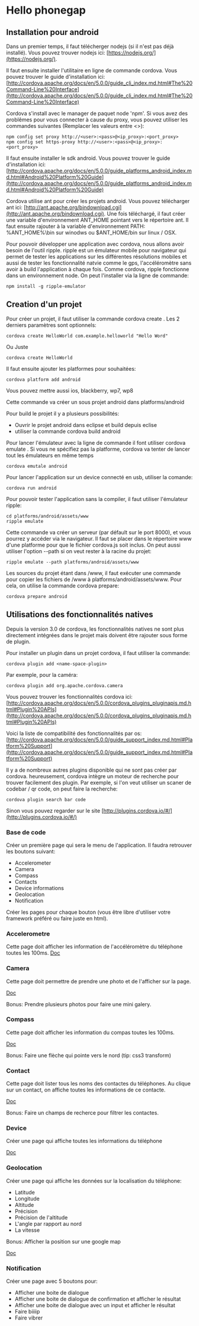 Hello phonegap
==============

Installation pour android
-------------------------

Dans un premier temps, il faut télécherger nodejs (si il n'est pas déjà installé).
Vous pouvez trouver nodejs ici: [https://nodejs.org/](https://nodejs.org/).

Il faut ensuite installer l'utilitaire en ligne de commande cordova. Vous pouvez trouver le guide d'installation ici: [http://cordova.apache.org/docs/en/5.0.0/guide_cli_index.md.html#The%20Command-Line%20Interface](http://cordova.apache.org/docs/en/5.0.0/guide_cli_index.md.html#The%20Command-Line%20Interface)

Cordova s'install avec le manager de paquet node 'npm'. Si vous avez des problêmes pour vous connecter à cause du proxy, vous pouvez utiliser les commandes suivantes (Remplacer les valeurs entre <>):

    npm config set proxy http://<user>:<pass>@<ip_proxy>:<port_proxy>
    npm config set https-proxy http://<user>:<pass>@<ip_proxy>:<port_proxy>

Il faut ensuite installer le sdk android. Vous pouvez trouver le guide d'installation ici: [http://cordova.apache.org/docs/en/5.0.0/guide_platforms_android_index.md.html#Android%20Platform%20Guide](http://cordova.apache.org/docs/en/5.0.0/guide_platforms_android_index.md.html#Android%20Platform%20Guide)

Cordova utilise ant pour créer les projets android. Vous pouvez télécharger ant ici: [http://ant.apache.org/bindownload.cgi](http://ant.apache.org/bindownload.cgi).
Une fois téléchargé, il faut créer une variable d'environnement ANT_HOME pointant vers le répertoire ant. Il faut ensuite rajouter à la variable d'environnement PATH: %ANT_HOME%\bin sur winodws ou $ANT_HOME/bin sur linux / OSX.

Pour pouvoir développer une application avec cordova, nous allons avoir besoin de l'outil ripple. ripple est un émulateur mobile pour navigateur qui permet de tester les applications sur les différentes résolutions mobiles et aussi de tester les fonctionnalité natvie comme le gps, l'accéléromètre sans avoir à build l'application à chaque fois.
Comme cordova, ripple fonctionne dans un environnement node.
On peut l'installer via la ligne de commande:

    npm install -g ripple-emulator

Creation d'un projet
--------------------

Pour créer un projet, il faut utiliser la commande cordova create <directory> <namespace> <message>. Les 2 derniers paramètres sont optionnels:

    cordova create HelloWorld com.example.helloworld "Hello Word"
	
Ou Juste

	cordova create HelloWorld

Il faut ensuite ajouter les platformes pour souhaitées:

    cordova platform add android

Vous pouvez mettre aussi ios, blackberry, wp7, wp8

Cette commande va créer un sous projet android dans platforms/android

Pour build le projet il y a plusieurs possibilités:
- Ouvrir le projet android dans eclipse et build depuis eclise
- utiliser la commande cordova build android

Pour lancer l'émulateur avec la ligne de commande il font utiliser cordova emulate <platform>. Si vous ne spécifiez pas la platforme, cordova va tenter de lancer tout les émulateurs en même temps

    cordova emutale android

Pour lancer l'application sur un device connecté en usb, utiliser la comande:

    cordova run android

Pour pouvoir tester l'application sans la compiler, il faut utiliser l'émulateur ripple:

    cd platforms/android/assets/www
	ripple emulate

Cette commande va créer un serveur (par défault sur le port 8000), et vous pourrez y accéder via le navigateur. Il faut se placer dans le répertoire www d'une platforme pour que le fichier cordova.js soit inclus.
On peut aussi utiliser l'option --path si on veut rester à la racine du projet:

    ripple emulate --path platforms/android/assets/www

Les sources du projet étant dans /www, il faut exécuter une commande pour copier les fichiers de /www à platforms/android/assets/www. Pour cela, on utilise la commande cordova prepare:

    cordova prepare android

Utilisations des fonctionnalités natives
----------------------------------------

Depuis la version 3.0 de cordova, les fonctionnalités natives ne sont plus directement intégrées dans le projet mais doivent être rajouter sous forme de plugin.

Pour installer un plugin dans un projet cordova, il faut utiliser la commande:

    cordova plugin add <name-space-plugin>

Par exemple, pour la caméra:

    cordova plugin add org.apache.cordova.camera

Vous pouvez trouver les fonctionnalités cordova ici: [http://cordova.apache.org/docs/en/5.0.0/cordova_plugins_pluginapis.md.html#Plugin%20APIs](http://cordova.apache.org/docs/en/5.0.0/cordova_plugins_pluginapis.md.html#Plugin%20APIs)

Voici la liste de compatibilité des fonctionnalités par os: [http://cordova.apache.org/docs/en/5.0.0/guide_support_index.md.html#Platform%20Support](http://cordova.apache.org/docs/en/5.0.0/guide_support_index.md.html#Platform%20Support)

Il y a de nombreux autres plugins disponible qui ne sont pas créer par cordova. heureusement, cordova intègre un moteur de recherche pour trouver facilement des plugin. Par exemple, si l'on veut utiliser un scaner de codebar / qr code, on peut faire la recherche:

    cordova plugin search bar code
    
Sinon vous pouvez regarder sur le site [http://plugins.cordova.io/#/](http://plugins.cordova.io/#/)

### Base de code

Créer un première page qui sera le menu de l'application. Il faudra retrouver les boutons suivant:

- Accelerometer
- Camera
- Compass
- Contacts
- Device informations
- Geolocation
- Notification

Créer les pages pour chaque bouton (vous être libre d'utiliser votre framework préféré ou faire juste en html).

### Accelerometre

Cette page doit afficher les information de l'accéléromètre du téléphone toutes les 100ms.
[Doc](https://www.npmjs.com/package/cordova-plugin-device-motion)

### Camera

Cette page doit permettre de prendre une photo et de l'afficher sur la page.

[Doc](https://www.npmjs.com/package/cordova-plugin-camera)

Bonus: Prendre plusieurs photos pour faire une mini galery.

### Compass

Cette page doit afficher les information du compas toutes les 100ms.

[Doc](https://www.npmjs.com/package/cordova-plugin-device-orientation)

Bonus: Faire une flèche qui pointe vers le nord (tip: css3 transform)

### Contact

Cette page doit lister tous les noms des contactes du téléphones. Au clique sur un contact, on affiche toutes les informations de ce contacte.

[Doc](https://www.npmjs.com/package/cordova-plugin-contacts)

Bonus: Faire un champs de recherce pour filtrer les contactes.

### Device

Créer une page qui affiche toutes les informations du téléphone

[Doc](https://www.npmjs.com/package/cordova-plugin-device)

### Geolocation

Créer une page qui affiche les données sur la localisation du téléphone:

- Latitude
- Longitude
- Altitude
- Précision
- Précision de l'altitude
- L'angle par rapport au nord
- La vitesse

Bonus: Afficher la position sur une google map

[Doc](https://www.npmjs.com/package/cordova-plugin-geolocation)

### Notification

Créer une page avec 5 boutons pour:

- Afficher une boite de dialogue
- Afficher une boite de dialogue de confirmation et afficher le résultat
- Afficher une boite de dialogue avec un input et afficher le résultat
- Faire biiiip
- Faire vibrer

